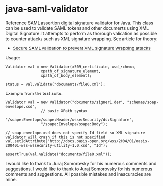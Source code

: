 java-saml-validator
===================

Reference SAML assertion digital signature validator for Java. This class can be used to validate SAML tokens
and other documents using XML Digital Signature. It attempts to perform as thorough validation
as possible to counter attacks such as XML signature wrapping. See article for theory:

* [Secure SAML validation to prevent XML signature wrapping attacks](http://ipsec.pl/node/1119)

Usage:

    Validator val = new Validator(x509_certificate, xsd_schema,
                    xpath_of_signature_element,
                    xpath_of_body_element);

    status = val.validate("documents/file0.xml");

Example from the test suite:

    Validator val = new Validator("documents/signer1.der", "schemas/soap-envelope.xsd",
                    // basic XPath syntax
                    "/soape:Envelope/soape:Header/wsse:Security/ds:Signature",
                    "/soape:Envelope/soape:Body");

    // soap-envelope.xsd does not specify Id field so XML signature validator will crash if this is not specified
    val.setIdAttribute("http://docs.oasis-open.org/wss/2004/01/oasis-200401-wss-wssecurity-utility-1.0.xsd", "Id");

    assertTrue(val.validate("documents/file0.xml"));

I would like to thank to Juraj Somorovsky for his numerous comments and suggestions. I would like to thank to Juraj Somorovsky for his numerous comments and suggestions. All possible mistakes and innacuracies are mine.
